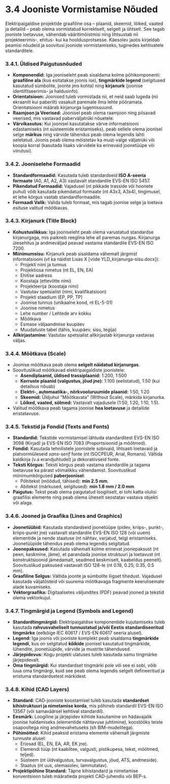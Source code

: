 # 3.4 Jooniste Vormistamise Nõuded

Elektripaigaldise projektide graafiline osa – plaanid, skeemid, lõiked, vaated ja detailid – peab olema vormistatud korrektselt, selgelt ja ühtselt. See tagab jooniste loetavuse, vähendab vääritimõistmisi ning lihtsustab nii projekteerimis-, ehitus- kui ka hooldusprotsesse. Käesolev jaotis kirjeldab peamisi nõudeid ja soovitusi jooniste vormistamiseks, tuginedes kehtivatele standarditele.

### 3.4.1. Üldised Paigutusnõuded

* **Komponendid:** Iga jooniseleht peab sisaldama kolme põhikomponenti: **graafiline ala** (kus esitatakse joonis ise), **tingmärkide legend** (selgitused kasutatud sümbolite, joonte jms kohta) ning **kirjanurk** (joonise identifitseerimis- ja haldusinfo).
* **Orientatsioon:** Joonised tuleb vormistada nii, et neid saab lugeda (nii ekraanilt kui paberilt) vasakult paremale ilma lehte pööramata. Orientatsiooni määrab kirjanurga lugemissuund.
* **Raamjoon ja Veerised:** Joonisel peab olema raamjoon ning piisavad veerised, mis vastavad paberväljatrüki nõuetele.
* **Värvikasutus:** Kui joonisel kasutatakse värve informatsiooni edastamiseks (nt süsteemide eristamiseks), peab sellele olema joonisel selge **märkus** ning värvide tähendus peab olema legendis lahti seletatud. Joonis peab olema mõistetav ka must-valge väljatrüki või koopia korral (kasutada lisaks värvidele ka erinevaid joonetüüpe või viirutusi).

### 3.4.2. Jooniselehe Formaadid

* **Standardformaadid:** Kasutada tuleb standardseid **ISO A-seeria formaate** (A0, A1, A2, A3) vastavalt standardile EVS-EN ISO 5457.
* **Pikendatud Formaadid:** Vajadusel (nt pikkade trasside või hoonete puhul) võib kasutada pikendatud formaate (nt A3x3, A3x4), tingimusel, et lehe kõrgus vastab standardformaadile.
* **Formaadi Valik:** Valida tuleb formaat, mis tagab joonise selge ja loetava esituse valitud mõõtkavas.

### 3.4.3. Kirjanurk (Title Block)

* **Kohustuslikkus:** Iga jooniseleht peab olema varustatud standardse kirjanurgaga, mis paikneb reeglina lehe all paremas nurgas. Kirjanurga ülesehitus ja andmeväljad peavad vastama standardile EVS-EN ISO 7200.
* **Miinimumsisu:** Kirjanurk peab sisaldama vähemalt järgmist informatsiooni (vt ka näidist Lisas X [viide YLD_kirjanurga-sisu.docx]):
    * Projekti nimi ja tunnus
    * Projektiosa nimetus (nt EL, EN, EA)
    * Ehitise aadress
    * Koostaja (ettevõtte nimi)
    * Projekteerija (koostaja nimi)
    * Vastutav spetsialist (nimi, kvalifikatsioon)
    * Projekti staadium (EP, PP, TP)
    * Joonise tunnus (unikaalne kood, nt EL-5-01)
    * Joonise nimetus
    * Lehe number / Lehtede arv kokku
    * Mõõtkava
    * Esmase väljaandmise kuupäev
    * Muudatuste tabel (tähis, kuupäev, sisu, tegija)
* **Allkirjastamine:** Vastutav spetsialist allkirjastab kirjanurga vastavas väljas.

### 3.4.4. Mõõtkava (Scale)

* Joonise mõõtkava peab olema **selgelt näidatud kirjanurgas**.
* Soovituslikud mõõtkavad elektripaigaldiste joonistele:
    * **Asendiplaanid, üldised trassiplaanid:** 1:200, 1:500
    * **Korruste plaanid (valgustus, jõud jne):** 1:100 (eelistatud), 1:50 (kui detailsus nõuab)
    * **Elektri-, automaatika-, nõrkvooluruumide plaanid:** 1:50, 1:20
    * **Skeemid:** Üldjuhul "Mõõtkavata" (Without Scale), märkida kirjanurka.
    * **Lõiked, vaated, sõlmed:** Vastavalt vajadusele (1:50, 1:20, 1:10, 1:5).
* Valitud mõõtkava peab tagama joonise **hea loetavuse** ja detailide eristatavuse.

### 3.4.5. Tekstid ja Fondid (Texts and Fonts)

* **Standardid:** Tekstide vormistamisel lähtuda standarditest EVS-EN ISO 3098 (Kirjad) ja EVS-EN ISO 7083 (Proportsioonid ja mõõtmed).
* **Fondid:** Kasutada tehnilistele joonistele sobivaid, lihtsasti loetavaid ja platvormiüleseid *sans-serif* fonte (nt ISOCPEUR, Arial, Romans). Vältida kaldkirja (v.a erandjuhtudel) ja dekoratiivseid fonte.
* **Teksti Kõrgus:** Teksti kõrgus peab vastama standardile ja tagama loetavuse ka pärast võimalikku vähendamist. Soovituslikud miinimumkõrgused **paberjoonisel**:
    * Põhitekst (mõõdud, tähised): **min 2.5 mm**.
    * Abitekst (märkused, selgitused): **min 1.8 mm / 2.0 mm**.
* **Paigutus:** Tekst peab olema paigutatud loogiliselt, ei tohi katta olulisi graafilisi elemente ning peab olema üheselt seostatav vastava objekti või alaga.

### 3.4.6. Jooned ja Graafika (Lines and Graphics)

* **Joonetüübid:** Kasutada standardseid joonetüüpe (pidev, kriips-, punkt-, kriips-punkt jne) vastavalt standardile EVS-EN ISO 128 (või uuem) elementide ja nende staatuse (nt nähtav, varjatud, telg) eristamiseks. Joonetüüpide tähendus peab olema legendis selgitatud.
* **Joonepaksused:** Kasutada vähemalt kolme erinevat joonepaksust (nt peen, keskmine, jäme), et parandada joonise struktuuri ja loetavust (nt konstruktsioonid jämedamalt, seadmed keskmiselt, kaabeldus peenelt). Soovituslikud paksused vastavalt ISO 128-le (nt 0.18, 0.25, 0.35, 0.5 mm).
* **Graafiline Selgus:** Vältida joonte ja sümbolite liigset tihedust. Vajadusel kasutada väljatõsteid või suurema mõõtkavaga fragmente keerulisemate alade kuvamiseks.
* **Vektorgraafika:** Digitaalsetes väljundites (PDF) peavad jooned ja tekstid olema vektorkujul.

### 3.4.7. Tingmärgid ja Legend (Symbols and Legend)

* **Standardtingmärgid:** Elektripaigaldise komponentide kujutamiseks tuleb kasutada **rahvusvaheliselt tunnustatud ja/või Eestis standardiseeritud tingmärke** (eelkõige IEC 60617 / EVS-EN 60617 seeria alusel).
* **Legend:** Iga joonis või jooniste komplekt peab sisaldama **tingmärkide legendi**, kus on selgitatud **kõikide** joonisel kasutatud tingmärkide, lühendite, joonetüüpide, värvide ja mustrite tähendused.
* **Järjepidevus:** Kogu projekti ulatuses tuleb kasutada samu tingmärke järjepidevalt.
* **Oma tingmärgid:** Kui standardset tingmärki pole või see ei sobi, võib luua oma tingmärgi, kuid see peab olema legendis selgelt defineeritud ja eristuma standardsetest märkidest.

### 3.4.8. Kihid (CAD Layers)

* **Standard:** CAD-jooniste koostamisel tuleb kasutada **standardset kihistruktuuri ja nimetamise korda**, mis põhineb standardil EVS-EN ISO 13567 (või samaväärsel kehtival standardil).
* **Eesmärk:** Loogiline ja järjepidev kihtide kasutamine on hädavajalik joonise haldamiseks (elementide nähtavuse juhtimine), koostööks teiste osapooltega ning andmevahetuseks (sh BIM-mudelitega).
* **Põhimõtted:** Kihid peaksid eristama elemente vähemalt järgmiste tunnuste alusel:
    * Eriosad (EL, EN, EA, AR, EK jne).
    * Elemendi tüüp (nt kaablitee, valgusti, pistikupesa, tekst, mõõtmed, teljed).
    * Süsteem (nt üldvalgustus, turvavalgustus, jõud, ATS, andmeside).
    * Staatus (nt uus, olemasolev, lammutatav).
* **Projektipõhine Standard:** Täpne kihistandard ja nimetamise konventsioon tuleb määratleda projekti CAD-juhendis või BEP-s.